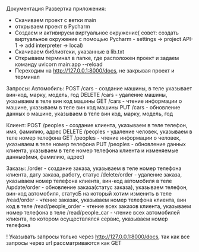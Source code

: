 Документация
Развертка приложения:
- Скачиваем проект с ветки main
- открываем проект в Pycharm
- Создаем и активируем виртуальное окружение( совет: создать виртуальное окружение с помощью Pycharm - settings -> project API-1 -> add interpreter -> local)
- Скачиваем библиотеки, указанные в lib.txt
- Открываем терминал в папке, где расположен проект и задаем команду uvicorn main:app --reload
- Переходим на http://127.0.0.1:8000/docs, не закрывая проект и терминал

Запросы:
Автомобиль:
POST /cars - создание машины, в теле указывает вин-код, марку, модель, год
DELETE /cars - удаление машины, указываем в теле вин код машины
GET /cars - чтение информации о машине, указываем в теле вин код машины
PUT /cars - обновление данных о машине, указываем в теле вин код, марку, модель, год

Клиент:
POST /peoples - создание клиента, указываем в теле телефон, имя, фамилию, адрес
DELETE /peoples - удаление человек, указываем в теле номер телефона
GET /peoples - чтение информации о человек, указываем в теле номер телефона
PUT /peoples - обновление данных клиента, указываем в теле номер телефона клиента и изменяемые данные(имя, фамилию, адрес)

Заказы:
/order - создание заказа, указываем в теле номер телефона клиента, дату заказа, работу, статус
/delete/order - удаление заказа, указываем номер телефона клиента, вин-код автомобиля в теле
/update/order - обновление заказа(статус заказа), указываем телефон, вин-код автомобиля, статусБ на который хотим изменить в теле
/read/order - чтение заказак, указываем номер телефона клиента, вин код в теле 
/read/people_order - чтение всех заказов клиента, указываем номер телефона в теле
/read/people_car - чтение всех автомобилей клиента, по котором осуществлялся сервис, указываем номер телефона

! Указывать запросы только через http://127.0.0.1:8000/docs, так как все запросы через url рассматриваются как GET 
 
